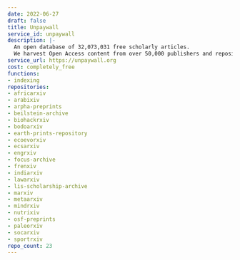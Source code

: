 ```yaml
---
date: 2022-06-27
draft: false
title: Unpaywall
service_id: unpaywall
description: |-
  An open database of 32,073,031 free scholarly articles.
  We harvest Open Access content from over 50,000 publishers and repositories, and make it easy to find, track, and use.
service_url: https://unpaywall.org
cost: completely_free
functions:
- indexing
repositories:
- africarxiv
- arabixiv
- arpha-preprints
- beilstein-archive
- biohackrxiv
- bodoarxiv
- earth-prints-repository
- ecoevorxiv
- ecsarxiv
- engrxiv
- focus-archive
- frenxiv
- indiarxiv
- lawarxiv
- lis-scholarship-archive
- marxiv
- metaarxiv
- mindrxiv
- nutrixiv
- osf-preprints
- paleorxiv
- socarxiv
- sportrxiv
repo_count: 23
---
```



